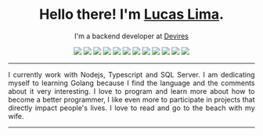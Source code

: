 <h1 align="center">Hello there! I'm <a href="llldc21.github.io">Lucas Lima</a>.</h1>
<p align="center">I'm a backend developer at <a href=http://devires.com.br/>Devires</a></p>
<div align="center">
  <img src="https://img.icons8.com/color/48/000000/html-5.png"/>
  <img src="https://img.icons8.com/color/48/000000/css3.png"/>
  <img src="https://img.icons8.com/color/48/000000/python.png"/>
  <img src="https://img.icons8.com/color/48/000000/golang.png"/>
  <img src="https://img.icons8.com/color/48/000000/typescript.png"/>
  <img src="https://img.icons8.com/color/48/000000/javascript.png"/>
  <img src="https://img.icons8.com/color/48/000000/nodejs.png"/>
  <img src="https://img.icons8.com/dusk/48/000000/docker.png"/>
  <img src="https://img.icons8.com/color/48/000000/postgreesql.png"/>
  <img src="https://img.icons8.com/48/000000/mysql-logo.png"/>
  <img src="https://img.icons8.com/color/48/000000/microsoft-sql-server.png"/>
  <img src="https://img.icons8.com/color/48/000000/mongodb.png"/>
</div>
<hr></hr>
<p align="justify">
I currently work with Nodejs, Typescript and SQL Server.
I am dedicating myself to learning Golang because I find the language and the comments about it very interesting.
I love to program and learn more about how to become a better programmer, I like even more to participate in projects that directly impact people's lives.
I love to read and go to the beach with my wife.
</p>
<hr></hr>
